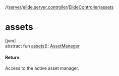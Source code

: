 //[server](../../../index.md)/[elide.server.controller](../index.md)/[ElideController](index.md)/[assets](assets.md)

# assets

[jvm]\
abstract fun [assets](assets.md)(): [AssetManager](../../elide.server.assets/-asset-manager/index.md)

#### Return

Access to the active asset manager.

